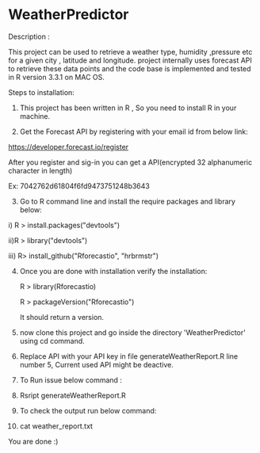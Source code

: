 # WeatherPredictor

Description :

This project can be used to retrieve a weather type, humidity ,pressure etc for a given city , latitude and longitude.
project internally uses forecast API to retrieve these data points and the code base is implemented and tested in R version 3.3.1 on MAC OS.

Steps to installation:

1. This project has been written in R , So you need to install R in your machine.

2. Get the Forecast API by registering with your email id from below link:

  https://developer.forecast.io/register
  
  After you register and sig-in you can get a API(encrypted 32 alphanumeric character in length)
  
  Ex: 7042762d61804f6fd9473751248b3643

3. Go to R command line and install the require packages and library below:
  
  i) R > install.packages("devtools")
  
  ii)R > library("devtools")
  
  iii) R> install_github("Rforecastio", "hrbrmstr")

4. Once you are done with installation verify the installation:

   R > library(Rforecastio)
 
   R > packageVersion("Rforecastio")
  
   It should return a version.

5. now clone this project and go inside the directory 'WeatherPredictor' using cd command.

6. Replace API with your API key in file generateWeatherReport.R line number 5, Current used API might be deactive.

7. To Run issue below command :

8. Rsript generateWeatherReport.R

9. To check the output run below command:

10. cat weather_report.txt

You are done  :)
